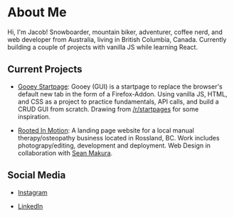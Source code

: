 # About Me

Hi, I'm Jacob! Snowboarder, mountain biker, adventurer, coffee nerd, and web developer from Australia, living in British Columbia, Canada. Currently building a couple of projects with vanilla JS while learning React.

## Current Projects

 - [Gooey Startpage](https://github.com/PullRequestTimeout/gooey-startpage): Gooey (GUI) is a startpage to replace the browser's default new tab in the form of a Firefox-Addon. Using vanilla JS, HTML, and CSS as a project to practice fundamentals, API calls, and build a CRUD GUI from scratch. Drawing from [/r/startpages](https://www.reddit.com/r/startpages/) for some inspiration.

 - [Rooted In Motion](https://github.com/PullRequestTimeout/rooted-in-motion): A landing page website for a local manual therapy/osteopathy business located in Rossland, BC. Work includes photograpy/editing, development and deployment. Web Design in collaboration with [Sean Makura](https://seanmakura.webflow.io/).

## Social Media

 - [Instagram](https://www.instagram.com/caffeinatejake)

 - [LinkedIn]()